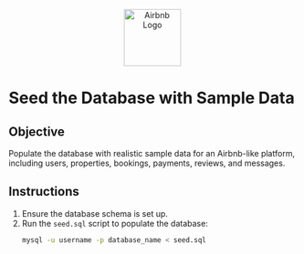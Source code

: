 <p align="center">
  <img src="https://upload.wikimedia.org/wikipedia/commons/thumb/6/69/Airbnb_Logo_Bélo.svg/2560px-Airbnb_Logo_Bélo.svg.png" alt="Airbnb Logo" width="100"/>
</p>

# Seed the Database with Sample Data

## Objective
Populate the database with realistic sample data for an Airbnb-like platform, including users, properties, bookings, payments, reviews, and messages.

## Instructions
1. Ensure the database schema is set up.
2. Run the `seed.sql` script to populate the database:
   ```bash
   mysql -u username -p database_name < seed.sql
